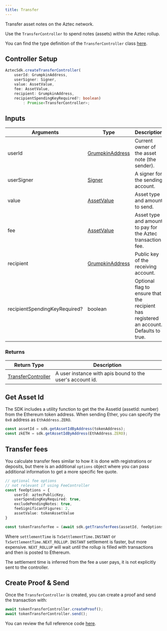 ```yaml
---
title: Transfer
---
```


Transfer asset notes on the Aztec network.

Use the `TransferController` to spend notes (assets) within the Aztec rollup.

You can find the type definition of the `TransferController` class [here](types#transfer-controller).

## Controller Setup

```ts
AztecSdk.createTransferController(
    userId: GrumpkinAddress, 
    userSigner: Signer, 
    value: AssetValue, 
    fee: AssetValue, 
    recipient: GrumpkinAddress, 
    recipientSpendingKeyRequired?: boolean)
        : Promise<TransferController>;
```

## Inputs

| Arguments | Type | Description |
| --------- | ---- | ----------- |
| userId | [GrumpkinAddress](types#grumpkin-address) | Current owner of the asset note (the sender). |
| userSigner | [Signer](types#signer) | A signer for the sending account. |
| value | [AssetValue](types#asset-value) | Asset type and amount to send. |
| fee | [AssetValue](types/barretenberg#ssetValue) | Asset type and amount to pay for the Aztec transaction fee. |
| recipient | [GrumpkinAddress](types#grumpkin-address) | Public key of the receiving account. |
| recipientSpendingKeyRequired? | boolean | Optional flag to ensure that the recipient has registered an account. Defaults to true. |

### Returns

| Return Type | Description |
| --------- | ----------- |
| [TransferController](types/transfer-controller) | A user instance with apis bound to the user's account id. |

## Get Asset Id

The SDK includes a utility function to get the the AssetId (assetId: number) from the Ethereum token address. When sending Ether, you can specify the `0x0` address as `EthAddress.ZERO`.

```ts
const assetId = sdk.getAssetIdByAddress(tokenAddress);
const zkETH = sdk.getAssetIdByAddress(EthAddress.ZERO);
```

## Transfer fees

You calculate transfer fees similar to how it is done with registrations or deposits, but there is an additional `options` object where you can pass additional information to get a more specific fee quote.

```ts
// optional fee options
// not relevant if using FeeController
const feeOptions = {
    userId: aztecPublicKey,
    userSpendingKeyRequired: true,
    excludePendingNotes: true,
    feeSignificantFigures: 2,
    assetValue: tokenAssetValue
}

const tokenTransferFee = (await sdk.getTransferFees(assetId, feeOptions))[settlementTime];
```

Where `settlementTime` is `TxSettlementTime.INSTANT` or `TxSettlementTime.NEXT_ROLLUP`. `INSTANT` settlement is faster, but more expensive. `NEXT_ROLLUP` will wait until the rollup is filled with transactions and then is posted to Ethereum.

The settlement time is inferred from the fee a user pays, it is not explicitly sent to the controller.

## Create Proof & Send

Once the `TransferController` is created, you can create a proof and send the transaction with:

```ts
await tokenTransferController.createProof();
await tokenTransferController.send();
```

You can review the full reference code [here](https://github.com/critesjosh/aztec-sdk-starter/blob/mainnet-fork/src/latest/transferNotes.ts).
